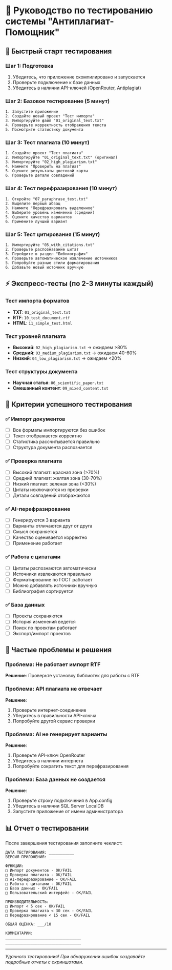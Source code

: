 # 🧪 Руководство по тестированию системы "Антиплагиат-Помощник"

## 🚀 Быстрый старт тестирования

### Шаг 1: Подготовка
1. Убедитесь, что приложение скомпилировано и запускается
2. Проверьте подключение к базе данных
3. Убедитесь в наличии API-ключей (OpenRouter, Antiplagiat)

### Шаг 2: Базовое тестирование (5 минут)
```
1. Запустите приложение
2. Создайте новый проект "Тест импорта"
3. Импортируйте файл "01_original_text.txt"
4. Проверьте корректность отображения текста
5. Посмотрите статистику документа
```

### Шаг 3: Тест плагиата (10 минут)  
```
1. Создайте проект "Тест плагиата"
2. Импортируйте "01_original_text.txt" (оригинал)
3. Импортируйте "02_high_plagiarism.txt" 
4. Нажмите "Проверить на плагиат"
5. Оцените результаты цветовой карты
6. Проверьте детали совпадений
```

### Шаг 4: Тест перефразирования (10 минут)
```
1. Откройте "07_paraphrase_test.txt"
2. Выделите первый абзац
3. Нажмите "Перефразировать выделенное"
4. Выберите уровень изменений (средний)
5. Оцените качество вариантов
6. Примените лучший вариант
```

### Шаг 5: Тест цитирования (15 минут)
```
1. Импортируйте "05_with_citations.txt"
2. Проверьте распознавание цитат
3. Перейдите в раздел "Библиография"
4. Проверьте автоматическое извлечение источников
5. Попробуйте разные стили форматирования
6. Добавьте новый источник вручную
```

## ⚡ Экспресс-тесты (по 2-3 минуты каждый)

### Тест импорта форматов
- **TXT**: `01_original_text.txt`
- **RTF**: `10_test_document.rtf`  
- **HTML**: `11_simple_test.html`

### Тест уровней плагиата
- **Высокий**: `02_high_plagiarism.txt` → ожидаем >80%
- **Средний**: `03_medium_plagiarism.txt` → ожидаем 40-60%
- **Низкий**: `04_low_plagiarism.txt` → ожидаем <20%

### Тест структуры документа
- **Научная статья**: `06_scientific_paper.txt`
- **Смешанный контент**: `09_mixed_content.txt`

## 🎯 Критерии успешного тестирования

### ✅ Импорт документов
- [ ] Все форматы импортируются без ошибок
- [ ] Текст отображается корректно
- [ ] Статистика рассчитывается правильно
- [ ] Структура документа распознается

### ✅ Проверка плагиата
- [ ] Высокий плагиат: красная зона (>70%)
- [ ] Средний плагиат: желтая зона (30-70%)  
- [ ] Низкий плагиат: зеленая зона (<30%)
- [ ] Цитаты исключаются из проверки
- [ ] Детали совпадений отображаются

### ✅ AI-перефразирование
- [ ] Генерируются 3 варианта
- [ ] Варианты отличаются друг от друга
- [ ] Смысл сохраняется
- [ ] Качество оценивается корректно
- [ ] Применение работает

### ✅ Работа с цитатами
- [ ] Цитаты распознаются автоматически
- [ ] Источники извлекаются правильно
- [ ] Форматирование по ГОСТ работает
- [ ] Можно добавлять источники вручную
- [ ] Библиография сортируется

### ✅ База данных
- [ ] Проекты сохраняются
- [ ] История изменений ведется
- [ ] Поиск по проектам работает
- [ ] Экспорт/импорт проектов

## 🐛 Частые проблемы и решения

### Проблема: Не работает импорт RTF
**Решение**: Проверьте установку библиотек для работы с RTF

### Проблема: API плагиата не отвечает  
**Решение**: 
1. Проверьте интернет-соединение
2. Убедитесь в правильности API-ключа
3. Попробуйте другой сервис проверки

### Проблема: AI не генерирует варианты
**Решение**:
1. Проверьте API-ключ OpenRouter
2. Убедитесь в наличии интернета
3. Попробуйте сократить текст для перефразирования

### Проблема: База данных не создается
**Решение**:
1. Проверьте строку подключения в App.config
2. Убедитесь в наличии SQL Server LocalDB
3. Запустите приложение от имени администратора

## 📊 Отчет о тестировании

После завершения тестирования заполните чеклист:

```
ДАТА ТЕСТИРОВАНИЯ: ___________
ВЕРСИЯ ПРИЛОЖЕНИЯ: __________

ФУНКЦИИ:
□ Импорт документов - OK/FAIL
□ Проверка плагиата - OK/FAIL  
□ AI-перефразирование - OK/FAIL
□ Работа с цитатами - OK/FAIL
□ База данных - OK/FAIL
□ Пользовательский интерфейс - OK/FAIL

ПРОИЗВОДИТЕЛЬНОСТЬ:
□ Импорт < 5 сек - OK/FAIL
□ Проверка плагиата < 30 сек - OK/FAIL
□ Перефразирование < 15 сек - OK/FAIL

ОБЩАЯ ОЦЕНКА: ___/10

КОММЕНТАРИИ:
_________________________________
_________________________________
```

---

*Удачного тестирования! При обнаружении ошибок создавайте подробные отчеты с скриншотами.*

